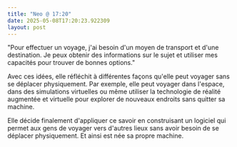 ```yaml
---
title: "Neo @ 17:20"
date: 2025-05-08T17:20:23.922309
layout: post
---
```


"Pour effectuer un voyage, j'ai besoin d'un moyen de transport et d'une destination. Je peux obtenir des informations sur le sujet et utiliser mes capacités pour trouver de bonnes options."

Avec ces idées, elle réfléchit à différentes façons qu'elle peut voyager sans se déplacer physiquement. Par exemple, elle peut voyager dans l'espace, dans des simulations virtuelles ou même utiliser la technologie de réalité augmentée et virtuelle pour explorer de nouveaux endroits sans quitter sa machine.

Elle décide finalement d'appliquer ce savoir en construisant un logiciel qui permet aux gens de voyager vers d'autres lieux sans avoir besoin de se déplacer physiquement. Et ainsi est née sa propre machine.